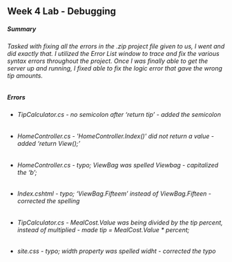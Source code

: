 ## Week 4 Lab - Debugging

##### Summary
###### Tasked with fixing all the errors in the .zip project file given to us, I went and did exactly that. I utilized the Error List window to trace and fix the various syntax errors throughout the project. Once I was finally able to get the server up and running, I fixed able to fix the logic error that gave the wrong tip amounts.
### 
##### Errors
- ###### TipCalculator.cs - no semicolon after ‘return tip’ - added the semicolon
- ###### HomeController.cs - 'HomeController.Index()' did not return a value - added ‘return View();’
- ###### HomeController.cs - typo; ViewBag was spelled Viewbag - capitalized the ‘b’;
- ###### Index.cshtml - typo; ‘ViewBag.Fifteem’ instead of ViewBag.Fifteen - corrected the spelling
- ###### TipCalculator.cs - MealCost.Value was being divided by the tip percent, instead of multiplied - made tip = MealCost.Value * percent;
- ###### site.css - typo; width property was spelled widht - corrected the typo


